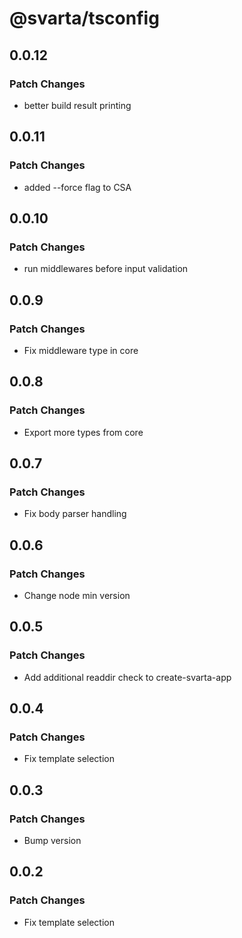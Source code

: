 # @svarta/tsconfig

## 0.0.12

### Patch Changes

- better build result printing

## 0.0.11

### Patch Changes

- added --force flag to CSA

## 0.0.10

### Patch Changes

- run middlewares before input validation

## 0.0.9

### Patch Changes

- Fix middleware type in core

## 0.0.8

### Patch Changes

- Export more types from core

## 0.0.7

### Patch Changes

- Fix body parser handling

## 0.0.6

### Patch Changes

- Change node min version

## 0.0.5

### Patch Changes

- Add additional readdir check to create-svarta-app

## 0.0.4

### Patch Changes

- Fix template selection

## 0.0.3

### Patch Changes

- Bump version

## 0.0.2

### Patch Changes

- Fix template selection
